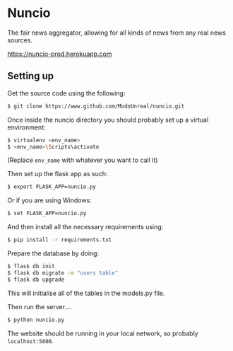 # Nuncio
The fair news aggregator, allowing for all kinds of news from
any real news sources.

https://nuncio-prod.herokuapp.com

## Setting up
Get the source code using the following:

```bash
$ git clone https://www.github.com/ModoUnreal/nuncio.git
```

Once inside the nuncio directory you should probably set up a virtual environment:

```bash
$ virtualenv <env_name>
$ <env_name>\Scripts\activate
```

(Replace `env_name` with whatever you want to call it)

Then set up the flask app as such:

```bash
$ export FLASK_APP=nuncio.py
```

Or if you are using Windows:

```bash
$ set FLASK_APP=nuncio.py
```

And then install all the necessary requirements using:

```bash
$ pip install -r requirements.txt
```

Prepare the database by doing:

```bash
$ flask db init
$ flask db migrate -m "users table"
$ flask db upgrade
```

This will initialise all of the tables in the models.py file.


Then run the server....

```bash
$ python nuncio.py
```

The website should be running in your local network, so probably `localhost:5000`.
